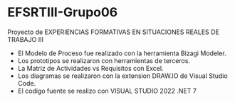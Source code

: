 # EFSRTIII-Grupo06
Proyecto de EXPERIENCIAS FORMATIVAS EN SITUACIONES REALES DE TRABAJO III


- El Modelo de Proceso fue realizado con la herramienta Bizagi Modeler.
- Los prototipos se realizaron con herramientas de terceros.
- La Matriz de Actividades vs Requisitos con Excel.
- Los diagramas se realizaron con la extension DRAW.IO de Visual Studio Code.
- El codigo fuente se realizo con VISUAL STUDIO 2022 .NET 7 
